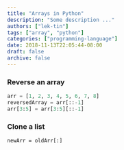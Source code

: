 ```yaml
---
title: "Arrays in Python"
description: "Some description ..."
authors: ["lek-tin"]
tags: ["array", "python"]
categories: ["programming-language"]
date: 2018-11-13T22:05:44-08:00
draft: false
archive: false
---
```

### Reverse an array
```python
arr = [1, 2, 3, 4, 5, 6, 7, 8]
reversedArray = arr[::-1]
arr[3:5] = arr[3:5][::-1]
```

### Clone a list
`newArr = oldArr[:]`